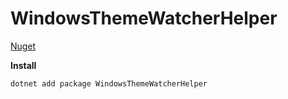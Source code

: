 # WindowsThemeWatcherHelper

[Nuget](https://www.nuget.org/packages/WindowsThemeWatcherHelper)

**Install**

```
dotnet add package WindowsThemeWatcherHelper
```
